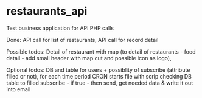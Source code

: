 # restaurants_api
Test business application for API PHP calls

Done:
API call for list of restaurants,
API call for record detail

Possible todos:
Detail of restaurant with map (to detail of restaurants - food detail - add small header with map cut and possible icon as logo),

Optional todos:
DB and table for users + possiblity of subscribe (attribute filled or not),
for each time period CRON starts file with scrip checking DB table to filled subscribe - if true - then send,
get needed data & write it out into email

